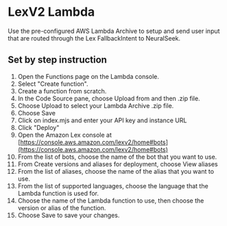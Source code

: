 # LexV2 Lambda

Use the pre-configured AWS Lambda Archive to setup and send user input that are routed through the Lex FallbackIntent to NeuralSeek.

## Set by step instruction

1. Open the Functions page on the Lambda console.
2. Select "Create function".
3. Create a function from scratch.
4. In the Code Source pane, choose Upload from and then .zip file.
5. Choose Upload to select your Lambda Archive .zip file.
6. Choose Save
7. Click on index.mjs and enter your API key and instance URL
8. Click "Deploy"
9. Open the Amazon Lex console at [https://console.aws.amazon.com/lexv2/home#bots](https://console.aws.amazon.com/lexv2/home#bots)
10. From the list of bots, choose the name of the bot that you want to use.
11. From Create versions and aliases for deployment, choose View aliases
12. From the list of aliases, choose the name of the alias that you want to use.
13. From the list of supported languages, choose the language that the Lambda function is used for.
14. Choose the name of the Lambda function to use, then choose the version or alias of the function.
15. Choose Save to save your changes.
